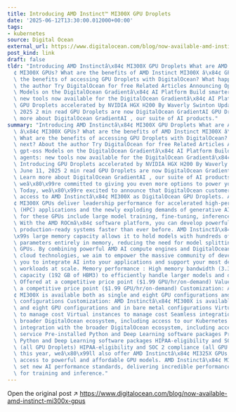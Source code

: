 ```yaml
---
title: Introducing AMD Instinct™ MI300X GPU Droplets
date: '2025-06-12T13:30:00.012000+00:00'
tags:
- kubernetes
source: Digital Ocean
external_url: https://www.digitalocean.com/blog/now-available-amd-instinct-mi300x-gpus
post_kind: link
draft: false
tldr: "Introducing AMD Instinctâ\x84¢ MI300X GPU Droplets What are AMD Instinct â\x84\
  ¢ MI300X GPUs? What are the benefits of AMD Instinct MI300X â\x84¢ GPUs? What are\
  \ the benefits of accessing GPU Droplets with DigitalOcean? What happens next? About\
  \ the author Try DigitalOcean for free Related Articles Announcing OpenAI gpt-oss\
  \ Models on the DigitalOcean Gradientâ\x84¢ AI Platform Build smarter AI agents:\
  \ new tools now available for the DigitalOcean Gradientâ\x84¢ AI Platform Introducing\
  \ GPU Droplets accelerated by NVIDIA HGX H200 By Waverly Swinton Updated: June 11,\
  \ 2025 2 min read GPU Droplets are now DigitalOcean GradientAI GPU Droplets. Learn\
  \ more about DigitalOcean GradientAI , our suite of AI products."
summary: "Introducing AMD Instinctâ\x84¢ MI300X GPU Droplets What are AMD Instinct\
  \ â\x84¢ MI300X GPUs? What are the benefits of AMD Instinct MI300X â\x84¢ GPUs?\
  \ What are the benefits of accessing GPU Droplets with DigitalOcean? What happens\
  \ next? About the author Try DigitalOcean for free Related Articles Announcing OpenAI\
  \ gpt-oss Models on the DigitalOcean Gradientâ\x84¢ AI Platform Build smarter AI\
  \ agents: new tools now available for the DigitalOcean Gradientâ\x84¢ AI Platform\
  \ Introducing GPU Droplets accelerated by NVIDIA HGX H200 By Waverly Swinton Updated:\
  \ June 11, 2025 2 min read GPU Droplets are now DigitalOcean GradientAI GPU Droplets.\
  \ Learn more about DigitalOcean GradientAI , our suite of AI products. At DigitalOcean,\
  \ weâ\x80\x99re committed to giving you even more options to power your AI/ML workloads.\
  \ Today, weâ\x80\x99re excited to announce that DigitalOcean customers now have\
  \ access to AMD Instinctâ\x84¢ MI300X as DigitalOcean GPU Droplets. AMD Instinctâ\x84\
  ¢ MI300X GPUs deliver leadership performance for accelerated high-performance computing\
  \ (HPC) applications and the newly exploding demands of generative AI. Use-cases\
  \ for these GPUs include large model training, fine-tuning, inference, and HPC.\
  \ With the AMD ROCmâ\x84¢ software platform, you can develop powerful HPC and AI\
  \ production-ready systems faster than ever before. AMD Instinctâ\x84¢ MI300Xâ\x80\
  \x99s large memory capacity allows it to hold models with hundreds of billions of\
  \ parameters entirely in memory, reducing the need for model splitting across multiple\
  \ GPUs. By combining powerful AMD AI compute engines and DigitalOceanâ\x80\x99s\
  \ cloud technologies, we aim to empower the massive community of developers like\
  \ you to integrate AI into your applications and support your most demanding AI\
  \ workloads at scale. Memory performance : High memory bandwidth (3.35 TB/s) and\
  \ capacity (192 GB of HBM3) to efficiently handle larger models and datasets. Value:\
  \ Offered at a competitive price point ($1.99 GPU/hr/on-demand) Value: Offered at\
  \ a competitive price point ($1.99 GPU/hr/on-demand) Customization: AMD Instinctâ\x84\
  ¢ MI300X is available both as single and eight GPU configurations and in bare metal\
  \ configurations Customization: AMD Instinctâ\x84¢ MI300X is available both as single\
  \ and eight GPU configurations and in bare metal configurations Virtual instances\
  \ to manage cost Virtual instances to manage cost Seamless integration with the\
  \ broader DigitalOcean ecosystem, including access to our Kubernetes service Seamless\
  \ integration with the broader DigitalOcean ecosystem, including access to our Kubernetes\
  \ service Pre-installed Python and Deep Learning software packages Pre-installed\
  \ Python and Deep Learning software packages HIPAA-eligibility and SOC 2 compliance\
  \ (all GPU Droplets) HIPAA-eligibility and SOC 2 compliance (all GPU Droplets) Later\
  \ this year, weâ\x80\x99ll also offer AMD Instinctâ\x84¢ MI325X GPUs, further expanding\
  \ access to powerful and affordable GPU models. AMD Instinctâ\x84¢ MI325X GPU accelerators\
  \ set new AI performance standards, delivering incredible performance and efficiency\
  \ for training and inference."
---
```

Open the original post ↗ https://www.digitalocean.com/blog/now-available-amd-instinct-mi300x-gpus

